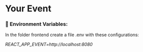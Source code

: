 # Your Event

### 🔑 Environment Variables:

In the folder frontend create a file .env with these configurations:

*REACT_APP_EVENT=http://localhost:8080* 

